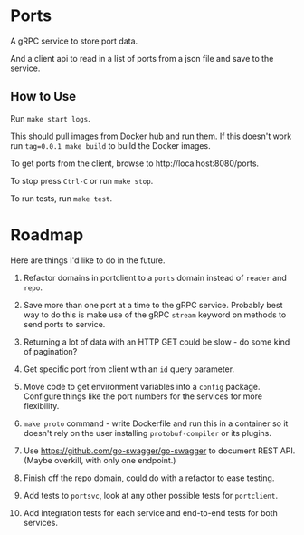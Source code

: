 # Ports

A gRPC service to store port data.

And a client api to read in a list of ports from a json file and save to the service.

## How to Use

Run `make start logs`.

This should pull images from Docker hub and run them. If this doesn't work run `tag=0.0.1 make build` to build the Docker images.

To get ports from the client, browse to http://localhost:8080/ports.

To stop press `Ctrl-C` or run `make stop`.

To run tests, run `make test`.

# Roadmap

Here are things I'd like to do in the future.

1. Refactor domains in portclient to a `ports` domain instead of `reader` and `repo`.

2. Save more than one port at a time to the gRPC service. Probably best way to do this is make use of the gRPC `stream` keyword on methods to send ports to service.

3. Returning a lot of data with an HTTP GET could be slow - do some kind of pagination?

4. Get specific port from client with an `id` query parameter.

5. Move code to get environment variables into a `config` package. Configure things like the port numbers for the services for more flexibility.

6. `make proto` command - write Dockerfile and run this in a container so it doesn't rely on the user installing `protobuf-compiler` or its plugins.

7. Use https://github.com/go-swagger/go-swagger to document REST API. (Maybe overkill, with only one endpoint.)

8. Finish off the repo domain, could do with a refactor to ease testing.

9. Add tests to `portsvc`, look at any other possible tests for `portclient`.

10. Add integration tests for each service and end-to-end tests for both services.
